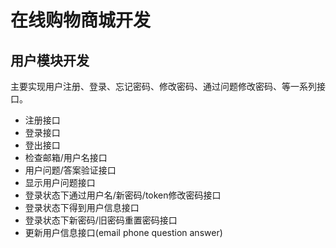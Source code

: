 # 在线购物商城开发

## 用户模块开发
主要实现用户注册、登录、忘记密码、修改密码、通过问题修改密码、等一系列接口。

* 注册接口
* 登录接口
* 登出接口
* 检查邮箱/用户名接口
* 用户问题/答案验证接口
* 显示用户问题接口
* 登录状态下通过用户名/新密码/token修改密码接口
* 登录状态下得到用户信息接口
* 登录状态下新密码/旧密码重置密码接口
* 更新用户信息接口(email phone question answer)